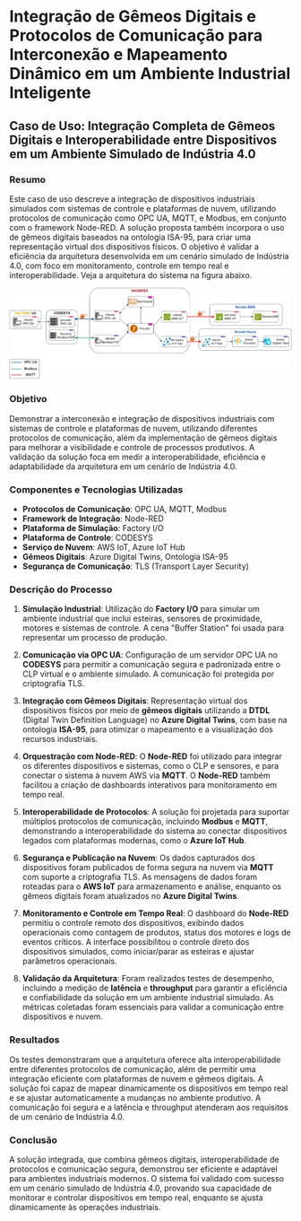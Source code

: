 # Integração de Gêmeos Digitais e Protocolos de Comunicação para Interconexão e Mapeamento Dinâmico em um Ambiente Industrial Inteligente

## Caso de Uso: Integração Completa de Gêmeos Digitais e Interoperabilidade entre Dispositivos em um Ambiente Simulado de Indústria 4.0

### Resumo
Este caso de uso descreve a integração de dispositivos industriais simulados com sistemas de controle e plataformas de nuvem, utilizando protocolos de comunicação como OPC UA, MQTT, e Modbus, em conjunto com o framework Node-RED. A solução proposta também incorpora o uso de gêmeos digitais baseados na ontologia ISA-95, para criar uma representação virtual dos dispositivos físicos. O objetivo é validar a eficiência da arquitetura desenvolvida em um cenário simulado de Indústria 4.0, com foco em monitoramento, controle em tempo real e interoperabilidade. Veja a arquitetura do sistema na figura abaixo.

![Arquitetura do Projeto](images/arquitetura.png)

### Objetivo
Demonstrar a interconexão e integração de dispositivos industriais com sistemas de controle e plataformas de nuvem, utilizando diferentes protocolos de comunicação, além da implementação de gêmeos digitais para melhorar a visibilidade e controle de processos produtivos. A validação da solução foca em medir a interoperabilidade, eficiência e adaptabilidade da arquitetura em um cenário de Indústria 4.0.

### Componentes e Tecnologias Utilizadas
- **Protocolos de Comunicação**: OPC UA, MQTT, Modbus
- **Framework de Integração**: Node-RED
- **Plataforma de Simulação**: Factory I/O
- **Plataforma de Controle**: CODESYS
- **Serviço de Nuvem**: AWS IoT, Azure IoT Hub
- **Gêmeos Digitais**: Azure Digital Twins, Ontologia ISA-95
- **Segurança de Comunicação**: TLS (Transport Layer Security)

### Descrição do Processo
1. **Simulação Industrial**: Utilização do **Factory I/O** para simular um ambiente industrial que inclui esteiras, sensores de proximidade, motores e sistemas de controle. A cena "Buffer Station" foi usada para representar um processo de produção.
   
2. **Comunicação via OPC UA**: Configuração de um servidor OPC UA no **CODESYS** para permitir a comunicação segura e padronizada entre o CLP virtual e o ambiente simulado. A comunicação foi protegida por criptografia TLS.

3. **Integração com Gêmeos Digitais**: Representação virtual dos dispositivos físicos por meio de **gêmeos digitais** utilizando a **DTDL** (Digital Twin Definition Language) no **Azure Digital Twins**, com base na ontologia **ISA-95**, para otimizar o mapeamento e a visualização dos recursos industriais.

4. **Orquestração com Node-RED**: O **Node-RED** foi utilizado para integrar os diferentes dispositivos e sistemas, como o CLP e sensores, e para conectar o sistema à nuvem AWS via **MQTT**. O **Node-RED** também facilitou a criação de dashboards interativos para monitoramento em tempo real.

5. **Interoperabilidade de Protocolos**: A solução foi projetada para suportar múltiplos protocolos de comunicação, incluindo **Modbus** e **MQTT**, demonstrando a interoperabilidade do sistema ao conectar dispositivos legados com plataformas modernas, como o **Azure IoT Hub**.

6. **Segurança e Publicação na Nuvem**: Os dados capturados dos dispositivos foram publicados de forma segura na nuvem via **MQTT** com suporte a criptografia TLS. As mensagens de dados foram roteadas para o **AWS IoT** para armazenamento e análise, enquanto os gêmeos digitais foram atualizados no **Azure Digital Twins**.

7. **Monitoramento e Controle em Tempo Real**: O dashboard do **Node-RED** permitiu o controle remoto dos dispositivos, exibindo dados operacionais como contagem de produtos, status dos motores e logs de eventos críticos. A interface possibilitou o controle direto dos dispositivos simulados, como iniciar/parar as esteiras e ajustar parâmetros operacionais.

8. **Validação da Arquitetura**: Foram realizados testes de desempenho, incluindo a medição de **latência** e **throughput** para garantir a eficiência e confiabilidade da solução em um ambiente industrial simulado. As métricas coletadas foram essenciais para validar a comunicação entre dispositivos e nuvem.

### Resultados
Os testes demonstraram que a arquitetura oferece alta interoperabilidade entre diferentes protocolos de comunicação, além de permitir uma integração eficiente com plataformas de nuvem e gêmeos digitais. A solução foi capaz de mapear dinamicamente os dispositivos em tempo real e se ajustar automaticamente a mudanças no ambiente produtivo. A comunicação foi segura e a latência e throughput atenderam aos requisitos de um cenário de Indústria 4.0.

### Conclusão
A solução integrada, que combina gêmeos digitais, interoperabilidade de protocolos e comunicação segura, demonstrou ser eficiente e adaptável para ambientes industriais modernos. O sistema foi validado com sucesso em um cenário simulado de Indústria 4.0, provando sua capacidade de monitorar e controlar dispositivos em tempo real, enquanto se ajusta dinamicamente às operações industriais.
